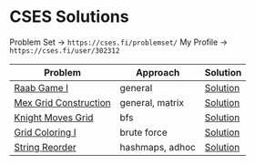 # CSES Solutions

Problem Set -> `https://cses.fi/problemset/`
My Profile -> `https://cses.fi/user/302312`

| Problem | Approach | Solution |
|---------|----------|----------|
| [Raab Game I](https://cses.fi/problemset/task/3399) | general | [Solution](https://github.com/seuristic/cses-solutions/blob/main/raab_game_i.cpp) |
| [Mex Grid Construction](https://cses.fi/problemset/task/3419) | general, matrix | [Solution](https://github.com/seuristic/cses-solutions/blob/main/mex_grid_construction.cpp) |
| [Knight Moves Grid](https://cses.fi/problemset/task/3217) | bfs | [Solution](https://github.com/seuristic/cses-solutions/blob/main/knight_moves_grid.cpp) |
| [Grid Coloring I](https://cses.fi/problemset/task/3311) | brute force | [Solution](https://github.com/seuristic/cses-solutions/blob/main/grid_coloring_i.cpp) |
| [String Reorder](https://cses.fi/problemset/task/3420) | hashmaps, adhoc | [Solution](https://github.com/seuristic/cses-solutions/blob/main/string_reorder.cpp) |
